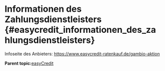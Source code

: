 # Informationen des Zahlungsdienstleisters {#easycredit_informationen_des_zahlungsdienstleisters}

Infoseite des Anbieters: https://www.easycredit-ratenkauf.de/gambio-aktion

**Parent topic:**[easyCredit](7_2_2c_easycredit.md)

